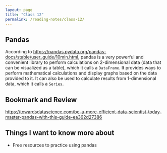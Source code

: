 ```yaml
---
layout: page
title: "Class 12"
permalink: /reading-notes/class-12/
---
```


## Pandas

According to <https://pandas.pydata.org/pandas-docs/stable/user_guide/10min.html>, pandas is a very powerful and convenient library to perform calculations on 2-dimensional data (data that can be visualized as a table), which it calls a `DataFrame`. It provides ways to perform mathematical calculations and display graphs based on the data provided to it. It can also be used to calculate results from 1-dimensional data, which it calls a `Series`.

## Bookmark and Review

<https://towardsdatascience.com/be-a-more-efficient-data-scientist-today-master-pandas-with-this-guide-ea362d27386>

## Things I want to know more about

- Free resources to practice using pandas

